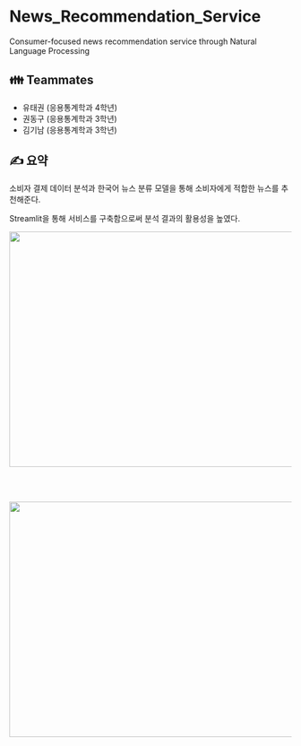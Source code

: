 # News_Recommendation_Service
Consumer-focused news recommendation service through Natural Language Processing

## 👪 Teammates
- 유태권 (응용통계학과 4학년)
- 권동구 (응용통계학과 3학년)
- 김기남 (응용통계학과 3학년)


## ✍ 요약
소비자 결제 데이터 분석과 한국어 뉴스 분류 모델을 통해 소비자에게 적합한 뉴스를 추천해준다.

Streamlit을 통해 서비스를 구축함으로써 분석 결과의 활용성을 높였다.


<img src="https://github.com/tgwon/News_Recommendation/assets/102985590/63e26b89-bdf0-4b07-893e-5d866b2dac02"  width="750" height="420">

<br/><br/>

<img src="https://github.com/tgwon/News_Recommendation/assets/102985590/4beb17aa-f2fe-4c35-926b-b51301dd8354"  width="750" height="420">




